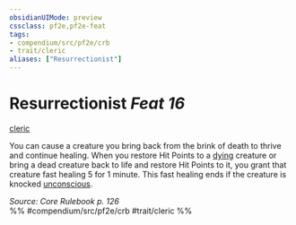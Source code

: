```yaml
---
obsidianUIMode: preview
cssclass: pf2e,pf2e-feat
tags:
- compendium/src/pf2e/crb
- trait/cleric
aliases: ["Resurrectionist"]
---
```

# Resurrectionist  *Feat 16*  
[cleric](../../rules/traits/cleric.md)  


You can cause a creature you bring back from the brink of death to thrive and continue healing. When you restore Hit Points to a [dying](../../rules/conditions.md#Dying) creature or bring a dead creature back to life and restore Hit Points to it, you grant that creature fast healing 5 for 1 minute. This fast healing ends if the creature is knocked [unconscious](../../rules/conditions.md#Unconscious).

*Source: Core Rulebook p. 126*  
%% #compendium/src/pf2e/crb #trait/cleric %%